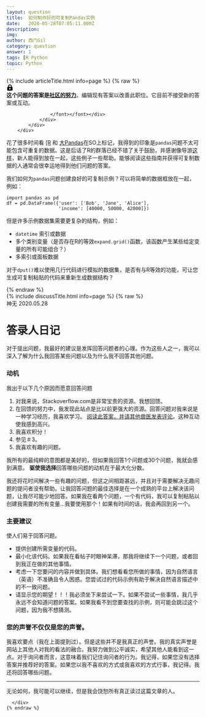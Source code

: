 ```yaml
---
layout: question
title:  如何制作好的可复制Pandas实例
date:   2020-05-28T07:05:11.000Z
description:                                                                         ...
img: 
author: 西门Gil
category: question
answer: 1
tags: [R Python
topic: Python
---
```

<div class="article-root">
  <div class="article">
    {% include articleTitle.html info=page %}
    {% raw %}
    <div class="article-content"><div>
            <aside class="s-notice s-notice__info js-post-notice mb16" role="status">
        <div class="grid fd-column fw-nowrap">
            <div class="grid fw-nowrap">
                    <div class="grid--cell mr8">
                        <svg aria-hidden="true" class="svg-icon iconLock" width="18" height="18" viewBox="0 0 18 18"><path d="M16 9a2 2 0 00-2-2V6A5 5 0 004 6v1a2 2 0 00-2 2v6c0 1.1.9 2 2 2h10a2 2 0 002-2V9zm-7 5a2 2 0 110-4 2 2 0 010 4zm3.1-7H5.9V6a3.1 3.1 0 016.2 0v1z"></path></svg>
                    </div>
                <div class="grid--cell fl1 lh-lg">
                    <div class="grid--cell fl1 lh-lg">
                        <b><font style="vertical-align: inherit;"><font style="vertical-align: inherit;">这个问题的答案是</font></font><a href="/help/privileges/edit-community-wiki"><font style="vertical-align: inherit;"><font style="vertical-align: inherit;">社区的努力</font></font></a></b><font style="vertical-align: inherit;"><font style="vertical-align: inherit;">。</font><font style="vertical-align: inherit;">编辑现有答案以改善此职位。</font><font style="vertical-align: inherit;">它目前不接受新的答案或互动。
                        
                    </font></font></div>
                </div>
            </div>
        </div>
</aside>
    </div>

<p><font style="vertical-align: inherit;"><font style="vertical-align: inherit;">花了很多时间看 </font></font><a href="/questions/tagged/r" class="post-tag" title="显示标记为“ r”的问题" rel="tag"><font style="vertical-align: inherit;"><font style="vertical-align: inherit;">[R</font></font></a><font style="vertical-align: inherit;"><font style="vertical-align: inherit;"> 和 </font></font><a href="/questions/tagged/pandas" class="post-tag" title="显示标记为“ pandas”的问题" rel="tag"><font style="vertical-align: inherit;"><font style="vertical-align: inherit;">大Pandas</font></font></a><font style="vertical-align: inherit;"><font style="vertical-align: inherit;">在SO上标记，我得到的印象是</font></font><code>pandas</code><font style="vertical-align: inherit;"><font style="vertical-align: inherit;">问题不太可能包含可重复的数据。</font><font style="vertical-align: inherit;">这是后话了R的群落已经不错了关于鼓励，并感谢像导游</font></font><a href="https://stackoverflow.com/questions/5963269/how-to-make-a-great-r-reproducible-example"><font style="vertical-align: inherit;"><font style="vertical-align: inherit;">这样</font></font></a><font style="vertical-align: inherit;"><font style="vertical-align: inherit;">，新人能得到放在一起，这些例子一些帮助。</font><font style="vertical-align: inherit;">能够阅读这些指南并获得可复制数据的人通常会很幸运地得到他们问题的答案。</font></font></p>

<p><font style="vertical-align: inherit;"><font style="vertical-align: inherit;">我们如何为</font></font><code>pandas</code><font style="vertical-align: inherit;"><font style="vertical-align: inherit;">问题</font><font style="vertical-align: inherit;">创建良好的可复制示例</font><font style="vertical-align: inherit;">？</font><font style="vertical-align: inherit;">可以将简单的数据框放在一起，例如：</font></font></p>

<pre class="lang-py prettyprint prettyprinted" style=""><code><span class="kwd">import</span><span class="pln"> pandas </span><span class="kwd">as</span><span class="pln"> pd
df </span><span class="pun">=</span><span class="pln"> pd</span><span class="pun">.</span><span class="typ">DataFrame</span><span class="pun">({</span><span class="str">'user'</span><span class="pun">:</span><span class="pln"> </span><span class="pun">[</span><span class="str">'Bob'</span><span class="pun">,</span><span class="pln"> </span><span class="str">'Jane'</span><span class="pun">,</span><span class="pln"> </span><span class="str">'Alice'</span><span class="pun">],</span><span class="pln"> 
                   </span><span class="str">'income'</span><span class="pun">:</span><span class="pln"> </span><span class="pun">[</span><span class="lit">40000</span><span class="pun">,</span><span class="pln"> </span><span class="lit">50000</span><span class="pun">,</span><span class="pln"> </span><span class="lit">42000</span><span class="pun">]})</span></code></pre>

<p><font style="vertical-align: inherit;"><font style="vertical-align: inherit;">但是许多示例数据集需要更复杂的结构，例如：</font></font></p>

<ul>
<li><code>datetime</code><font style="vertical-align: inherit;"><font style="vertical-align: inherit;"> 索引或数据</font></font></li>
<li><font style="vertical-align: inherit;"><font style="vertical-align: inherit;">多个类别变量（是否存在R的等效</font></font><code>expand.grid()</code><font style="vertical-align: inherit;"><font style="vertical-align: inherit;">函数，该函数产生某些给定变量的所有可能组合？）</font></font></li>
<li><font style="vertical-align: inherit;"><font style="vertical-align: inherit;">多索引或面板数据</font></font></li>
</ul>

<p><font style="vertical-align: inherit;"><font style="vertical-align: inherit;">对于</font></font><code>dput()</code><font style="vertical-align: inherit;"><font style="vertical-align: inherit;">难以使用</font><font style="vertical-align: inherit;">几行代码进行模拟的数据集，是否有与R等效的功能</font><font style="vertical-align: inherit;">，可让您生成可复制粘贴的代码来重新生成数据结构？</font></font></p></div>
    {% endraw %}
  </div>

  <div class="discuss-wrapper">
    {% include discussTitle.html info=page %}
    {% raw %}
    <div class="discuss-item">
        <div class="discuss-parent">
          <div class="discuss-meta">
            <span class="discuss-user">神无</span>
            <span class="discuss-time">2020.05.28</span>
          </div>
          <div class="discuss-comment"><h1><font style="vertical-align: inherit;"><font style="vertical-align: inherit;">答录人日记</font></font></h1>

<p><font style="vertical-align: inherit;"><font style="vertical-align: inherit;">对于提出问题，我最好的建议是发挥回答问题者的心理。</font><font style="vertical-align: inherit;">作为这些人之一，我可以深入了解为什么我回答某些问题以及为什么我不回答其他问题。</font></font></p>

<h3><font style="vertical-align: inherit;"><font style="vertical-align: inherit;">动机</font></font></h3>

<p><font style="vertical-align: inherit;"><font style="vertical-align: inherit;">我出于以下几个原因而愿意回答问题</font></font></p>

<ol>
<li><font style="vertical-align: inherit;"><font style="vertical-align: inherit;">对我来说，Stackoverflow.com是非常宝贵的资源。</font><font style="vertical-align: inherit;">我想回馈。</font></font></li>
<li><font style="vertical-align: inherit;"><font style="vertical-align: inherit;">在回馈的努力中，我发现此站点是比以前更强大的资源。</font><font style="vertical-align: inherit;">回答问题对我来说是一种学习经历，我喜欢学习。  </font></font><a href="https://stackoverflow.com/a/38444638/2336654"><font style="vertical-align: inherit;"><font style="vertical-align: inherit;">阅读此答案，并请其他兽医发表评论</font></font></a><font style="vertical-align: inherit;"><font style="vertical-align: inherit;">。</font><font style="vertical-align: inherit;">这种互动使我感到高兴。</font></font></li>
<li><font style="vertical-align: inherit;"><font style="vertical-align: inherit;">我喜欢积分！</font></font></li>
<li><font style="vertical-align: inherit;"><font style="vertical-align: inherit;">参见＃3。</font></font></li>
<li><font style="vertical-align: inherit;"><font style="vertical-align: inherit;">我喜欢有趣的问题。</font></font></li>
</ol>

<p><font style="vertical-align: inherit;"><font style="vertical-align: inherit;">我所有的最纯粹的意图都是美好的，但如果我回答1个问题或30个问题，我就会感到满意。   </font></font><strong><font style="vertical-align: inherit;"><font style="vertical-align: inherit;">驱使我选择</font></font></strong><font style="vertical-align: inherit;"><font style="vertical-align: inherit;">回答哪些问题的动机在于最大化分数。</font></font></p>

<p><font style="vertical-align: inherit;"><font style="vertical-align: inherit;">我还将花时间解决一些有趣的问题，但这之间相距甚远，并且对于需要解决无趣问题的提问者没有帮助。</font><font style="vertical-align: inherit;">让我回答问题的最佳选择是在一个成熟的平台上解决该问题，让我尽可能少地回答。</font><font style="vertical-align: inherit;">如果我在看两个问题，一个有代码，我可以复制粘贴以创建我需要的所有变量...我要使用那个！</font><font style="vertical-align: inherit;">如果有时间的话，我会再回到另一个。</font></font></p>

<h3><font style="vertical-align: inherit;"><font style="vertical-align: inherit;">主要建议</font></font></h3>

<p><font style="vertical-align: inherit;"><font style="vertical-align: inherit;">使人们易于回答问题。</font></font></p>

<ul>
<li><font style="vertical-align: inherit;"><font style="vertical-align: inherit;">提供创建所需变量的代码。</font></font></li>
<li><font style="vertical-align: inherit;"><font style="vertical-align: inherit;">最小化该代码。</font><font style="vertical-align: inherit;">如果我在看帖子时眼神呆滞，那我将继续下一个问题，或者回到我正在做的其他事情。</font></font></li>
<li><font style="vertical-align: inherit;"><font style="vertical-align: inherit;">考虑一下您要问的内容并做到具体。</font><font style="vertical-align: inherit;">我们想看看您所做的事情，因为自然语言（英语）不准确且令人困惑。</font><font style="vertical-align: inherit;">您尝试过的代码示例有助于解决自然语言描述中的不一致问题。</font></font></li>
<li><font style="vertical-align: inherit;"><font style="vertical-align: inherit;">请显示您的期望！！！</font><font style="vertical-align: inherit;">我必须坐下来尝试一下。</font><font style="vertical-align: inherit;">如果不尝试一些事情，我几乎永远不会知道问题的答案。</font><font style="vertical-align: inherit;">如果我看不到您要查找的示例，则可能会跳过这个问题，因为我不想猜测。</font></font></li>
</ul>

<h3><font style="vertical-align: inherit;"><font style="vertical-align: inherit;">您的声誉不仅仅是您的声誉。</font></font></h3>

<p><font style="vertical-align: inherit;"><font style="vertical-align: inherit;">我喜欢要点（我在上面提到过）。</font><font style="vertical-align: inherit;">但是这些并不是我真正的声誉。</font><font style="vertical-align: inherit;">我的真实声誉是网站上其他人对我的看法的融合。</font><font style="vertical-align: inherit;">我努力做到公平诚实，希望其他人能看到这一点。</font><font style="vertical-align: inherit;">对于询问者而言，这意味着我们记住询问者的行为。</font><font style="vertical-align: inherit;">我记得，如果您没有选择答案并推荐好的答案。</font><font style="vertical-align: inherit;">如果您以我不喜欢的方式或我喜欢的方式行事，我记得。</font><font style="vertical-align: inherit;">我还将回答哪些问题。</font></font></p>

<hr>

<p><font style="vertical-align: inherit;"><font style="vertical-align: inherit;">无论如何，我可能可以继续，但是我会饶恕所有真正读过这篇文章的人。</font></font></p></div>
        </div>
        
      </div>
    {% endraw %}
  </div>
<div>
